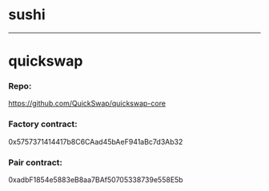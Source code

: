 # sushi


---------------

# quickswap

### Repo:
https://github.com/QuickSwap/quickswap-core

### Factory contract:
0x5757371414417b8C6CAad45bAeF941aBc7d3Ab32

### Pair contract:
0xadbF1854e5883eB8aa7BAf50705338739e558E5b